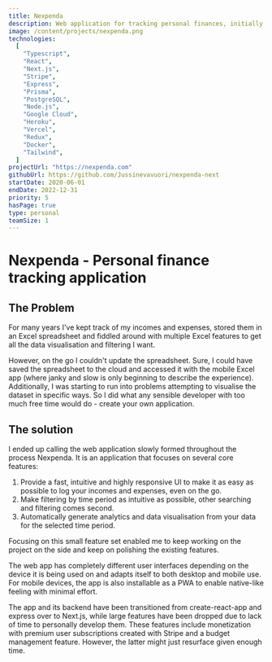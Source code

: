 ```yaml
---
title: Nexpenda
description: Web application for tracking personal finances, initially created for personal use to replace Excel and provide myself a mobile interface.
image: /content/projects/nexpenda.png
technologies:
  [
    "Typescript",
    "React",
    "Next.js",
    "Stripe",
    "Express",
    "Prisma",
    "PostgreSQL",
    "Node.js",
    "Google Cloud",
    "Heroku",
    "Vercel",
    "Redux",
    "Docker",
    "Tailwind",
  ]
projectUrl: "https://nexpenda.com"
githubUrl: https://github.com/Jussinevavuori/nexpenda-next
startDate: 2020-06-01
endDate: 2022-12-31
priority: 5
hasPage: true
type: personal
teamSize: 1
---
```


# Nexpenda - Personal finance tracking application

## The Problem

For many years I've kept track of my incomes and expenses, stored them in an Excel spreadsheet and fiddled around with multiple Excel features to get all the data visualisation and filtering I want.

However, on the go I couldn't update the spreadsheet. Sure, I could have saved the spreadsheet to the cloud and accessed it with the mobile Excel app (where janky and slow is only beginning to describe the experience). Additionally, I was starting to run into problems attempting to visualise the dataset in specific ways. So I did what any sensible developer with too much free time would do - create your own application.

## The solution

I ended up calling the web application slowly formed throughout the process Nexpenda. It is an application that focuses on several core features:

1. Provide a fast, intuitive and highly responsive UI to make it as easy as possible to log your incomes and expenses, even on the go.
1. Make filtering by time period as intuitive as possible, other searching and filtering comes second.
1. Automatically generate analytics and data visualisation from your data for the selected time period.

Focusing on this small feature set enabled me to keep working on the project on the side and keep on polishing the existing features.

The web app has completely different user interfaces depending on the device it is being used on and adapts itself to both desktop and mobile use. For mobile devices, the app is also installable as a PWA to enable native-like feeling with minimal effort.

The app and its backend have been transitioned from create-react-app and express over to Next.js, while large features have been dropped due to lack of time to personally develop them. These features include monetization with premium user subscriptions created with Stripe and a budget management feature. However, the latter might just resurface given enough time.
